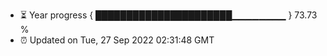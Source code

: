 - ⏳ Year progress { ██████████████████████▁▁▁▁▁▁▁▁ } 73.73 %
- ⏰ Updated on Tue, 27 Sep 2022 02:31:48 GMT

